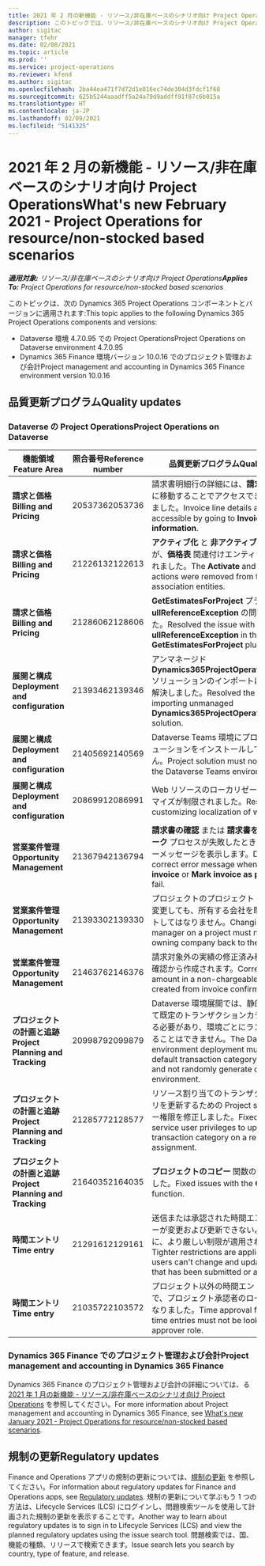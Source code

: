 ```yaml
---
title: 2021 年 2 月の新機能 - リソース/非在庫ベースのシナリオ向け Project Operations
description: このトピックでは、リソース/非在庫ベースのシナリオ向け Project Operations の 2021 年 2 月リリースで利用可能な品質更新について説明します。
author: sigitac
manager: tfehr
ms.date: 02/08/2021
ms.topic: article
ms.prod: ''
ms.service: project-operations
ms.reviewer: kfend
ms.author: sigitac
ms.openlocfilehash: 2ba44ea471f7d72d1e816ec74de304d3fdcf1f68
ms.sourcegitcommit: 625b5244aaadff5a24a79d9addff91f87c6b015a
ms.translationtype: HT
ms.contentlocale: ja-JP
ms.lasthandoff: 02/09/2021
ms.locfileid: "5141325"
---
```

# <a name="whats-new-february-2021---project-operations-for-resourcenon-stocked-based-scenarios"></a><span data-ttu-id="06f4c-103">2021 年 2 月の新機能 - リソース/非在庫ベースのシナリオ向け Project Operations</span><span class="sxs-lookup"><span data-stu-id="06f4c-103">What's new February 2021 - Project Operations for resource/non-stocked based scenarios</span></span>

<span data-ttu-id="06f4c-104">_**適用対象:** リソース/非在庫ベースのシナリオ向け Project Operations_</span><span class="sxs-lookup"><span data-stu-id="06f4c-104">_**Applies To:** Project Operations for resource/non-stocked based scenarios_</span></span>

<span data-ttu-id="06f4c-105">このトピックは、次の Dynamics 365 Project Operations コンポーネントとバージョンに適用されます:</span><span class="sxs-lookup"><span data-stu-id="06f4c-105">This topic applies to the following Dynamics 365 Project Operations components and versions:</span></span>

- <span data-ttu-id="06f4c-106">Dataverse 環境 4.7.0.95 での Project Operations</span><span class="sxs-lookup"><span data-stu-id="06f4c-106">Project Operations on Dataverse environment 4.7.0.95</span></span>
- <span data-ttu-id="06f4c-107">Dynamics 365 Finance 環境バージョン 10.0.16 でのプロジェクト管理および会計</span><span class="sxs-lookup"><span data-stu-id="06f4c-107">Project management and accounting in Dynamics 365 Finance environment version 10.0.16</span></span> 

## <a name="quality-updates"></a><span data-ttu-id="06f4c-108">品質更新プログラム</span><span class="sxs-lookup"><span data-stu-id="06f4c-108">Quality updates</span></span>

### <a name="project-operations-on-dataverse"></a><span data-ttu-id="06f4c-109">Dataverse の Project Operations</span><span class="sxs-lookup"><span data-stu-id="06f4c-109">Project Operations on Dataverse</span></span>

| <span data-ttu-id="06f4c-110">**機能領域**</span><span class="sxs-lookup"><span data-stu-id="06f4c-110">**Feature Area**</span></span> | <span data-ttu-id="06f4c-111">**照合番号**</span><span class="sxs-lookup"><span data-stu-id="06f4c-111">**Reference number**</span></span> | <span data-ttu-id="06f4c-112">**品質更新プログラム**</span><span class="sxs-lookup"><span data-stu-id="06f4c-112">**Quality update**</span></span> |
| --- | --- | --- |
| <span data-ttu-id="06f4c-113">**請求と価格**</span><span class="sxs-lookup"><span data-stu-id="06f4c-113">**Billing and Pricing**</span></span> | <span data-ttu-id="06f4c-114">2053736</span><span class="sxs-lookup"><span data-stu-id="06f4c-114">2053736</span></span> | <span data-ttu-id="06f4c-115">請求書明細行の詳細には、**請求書** > **関連情報** に移動することでアクセスできるようになりました。</span><span class="sxs-lookup"><span data-stu-id="06f4c-115">Invoice line details are now accessible by going to **Invoice** > **Related information**.</span></span> |
| <span data-ttu-id="06f4c-116">**請求と価格**</span><span class="sxs-lookup"><span data-stu-id="06f4c-116">**Billing and Pricing**</span></span> | <span data-ttu-id="06f4c-117">2122613</span><span class="sxs-lookup"><span data-stu-id="06f4c-117">2122613</span></span> | <span data-ttu-id="06f4c-118">**アクティブ化** と **非アクティブ化** アクションが、**価格表** 関連付けエンティティから削除されました。</span><span class="sxs-lookup"><span data-stu-id="06f4c-118">The **Activate** and **Deactivate** actions were removed from the **Price List** association entities.</span></span> |
| <span data-ttu-id="06f4c-119">**請求と価格**</span><span class="sxs-lookup"><span data-stu-id="06f4c-119">**Billing and Pricing**</span></span> | <span data-ttu-id="06f4c-120">2128606</span><span class="sxs-lookup"><span data-stu-id="06f4c-120">2128606</span></span> | <span data-ttu-id="06f4c-121">**GetEstimatesForProject** プラグインの **ullReferenceException** の問題を解決しました。</span><span class="sxs-lookup"><span data-stu-id="06f4c-121">Resolved the issue with **ullReferenceException** in the **GetEstimatesForProject** plug-in.</span></span> |
| <span data-ttu-id="06f4c-122">**展開と構成**</span><span class="sxs-lookup"><span data-stu-id="06f4c-122">**Deployment and configuration**</span></span> | <span data-ttu-id="06f4c-123">2139346</span><span class="sxs-lookup"><span data-stu-id="06f4c-123">2139346</span></span> | <span data-ttu-id="06f4c-124">アンマネージド **Dynamics365ProjectOperationsDualWrite** ソリューションのインポートに関する問題を解決しました。</span><span class="sxs-lookup"><span data-stu-id="06f4c-124">Resolved the issue with importing unmanaged **Dynamics365ProjectOperationsDualWrite** solution.</span></span> |
| <span data-ttu-id="06f4c-125">**展開と構成**</span><span class="sxs-lookup"><span data-stu-id="06f4c-125">**Deployment and configuration**</span></span> | <span data-ttu-id="06f4c-126">2140569</span><span class="sxs-lookup"><span data-stu-id="06f4c-126">2140569</span></span> | <span data-ttu-id="06f4c-127">Dataverse Teams 環境にプロジェクト ソリューションをインストールしてはいけません。</span><span class="sxs-lookup"><span data-stu-id="06f4c-127">Project solution must not be installed in the Dataverse Teams environments.</span></span> |
| <span data-ttu-id="06f4c-128">**展開と構成**</span><span class="sxs-lookup"><span data-stu-id="06f4c-128">**Deployment and configuration**</span></span> | <span data-ttu-id="06f4c-129">2086991</span><span class="sxs-lookup"><span data-stu-id="06f4c-129">2086991</span></span> | <span data-ttu-id="06f4c-130">Web リソースのローカリゼーションのカスタマイズが制限されました。</span><span class="sxs-lookup"><span data-stu-id="06f4c-130">Restricted customizing localization of web resources.</span></span> |
| <span data-ttu-id="06f4c-131">**営業案件管理**</span><span class="sxs-lookup"><span data-stu-id="06f4c-131">**Opportunity Management**</span></span> | <span data-ttu-id="06f4c-132">2136794</span><span class="sxs-lookup"><span data-stu-id="06f4c-132">2136794</span></span> | <span data-ttu-id="06f4c-133">**請求書の確認** または **請求書を支払済みとマーク** プロセスが失敗したときに、正しいエラーメッセージを表示します。</span><span class="sxs-lookup"><span data-stu-id="06f4c-133">Display the correct error message when the **Confirm invoice** or **Mark invoice as paid** processes fail.</span></span> |
| <span data-ttu-id="06f4c-134">**営業案件管理**</span><span class="sxs-lookup"><span data-stu-id="06f4c-134">**Opportunity Management**</span></span> | <span data-ttu-id="06f4c-135">2139330</span><span class="sxs-lookup"><span data-stu-id="06f4c-135">2139330</span></span> | <span data-ttu-id="06f4c-136">プロジェクトのプロジェクト マネージャーを変更しても、所有する会社を既定値にリセットしてはなりません。</span><span class="sxs-lookup"><span data-stu-id="06f4c-136">Changing the Project manager on a project must not reset the owning company back to the default value.</span></span> |
| <span data-ttu-id="06f4c-137">**営業案件管理**</span><span class="sxs-lookup"><span data-stu-id="06f4c-137">**Opportunity Management**</span></span> | <span data-ttu-id="06f4c-138">2146376</span><span class="sxs-lookup"><span data-stu-id="06f4c-138">2146376</span></span> | <span data-ttu-id="06f4c-139">請求対象外の実績の修正済み税額が、請求書確認から作成されます。</span><span class="sxs-lookup"><span data-stu-id="06f4c-139">Corrected tax amount in a non-chargeable actual is created from invoice confirmation.</span></span> |
| <span data-ttu-id="06f4c-140">**プロジェクトの計画と追跡**</span><span class="sxs-lookup"><span data-stu-id="06f4c-140">**Project Planning and Tracking**</span></span> | <span data-ttu-id="06f4c-141">2099879</span><span class="sxs-lookup"><span data-stu-id="06f4c-141">2099879</span></span> | <span data-ttu-id="06f4c-142">Dataverse 環境展開では、静的 ID を使用して既定のトランザクションカテゴリを作成する必要があり、環境ごとにランダムに生成することはできません。</span><span class="sxs-lookup"><span data-stu-id="06f4c-142">The Dataverse environment deployment must create a default transaction category with a static ID and not randomly generate one per environment.</span></span> |
| <span data-ttu-id="06f4c-143">**プロジェクトの計画と追跡**</span><span class="sxs-lookup"><span data-stu-id="06f4c-143">**Project Planning and Tracking**</span></span> | <span data-ttu-id="06f4c-144">2128577</span><span class="sxs-lookup"><span data-stu-id="06f4c-144">2128577</span></span> | <span data-ttu-id="06f4c-145">リソース割り当てのトランザクション カテゴリを更新するための Project service ユーザー権限を修正しました。</span><span class="sxs-lookup"><span data-stu-id="06f4c-145">Fixed the Project service user privileges to update the transaction category on a resource assignment.</span></span> |
| <span data-ttu-id="06f4c-146">**プロジェクトの計画と追跡**</span><span class="sxs-lookup"><span data-stu-id="06f4c-146">**Project Planning and Tracking**</span></span> | <span data-ttu-id="06f4c-147">2164035</span><span class="sxs-lookup"><span data-stu-id="06f4c-147">2164035</span></span> | <span data-ttu-id="06f4c-148">**プロジェクトのコピー** 関数の問題を修正しました。</span><span class="sxs-lookup"><span data-stu-id="06f4c-148">Fixed issues with the **Copy Project** function.</span></span> |
| <span data-ttu-id="06f4c-149">**時間エントリ**</span><span class="sxs-lookup"><span data-stu-id="06f4c-149">**Time entry**</span></span> | <span data-ttu-id="06f4c-150">2129161</span><span class="sxs-lookup"><span data-stu-id="06f4c-150">2129161</span></span> | <span data-ttu-id="06f4c-151">送信または承認された時間エントリをユーザーが変更および更新できないようにするために、より厳しい制限が適用されました。</span><span class="sxs-lookup"><span data-stu-id="06f4c-151">Tighter restrictions are applied to ensure users can't change and update a time entry that has been submitted or approved.</span></span> |
| <span data-ttu-id="06f4c-152">**時間エントリ**</span><span class="sxs-lookup"><span data-stu-id="06f4c-152">**Time entry**</span></span> | <span data-ttu-id="06f4c-153">2103572</span><span class="sxs-lookup"><span data-stu-id="06f4c-153">2103572</span></span> | <span data-ttu-id="06f4c-154">プロジェクト以外の時間エントリの時間承認で、プロジェクト承認者のロールを探さなくなりました。</span><span class="sxs-lookup"><span data-stu-id="06f4c-154">Time approval for non-project time entries must not be looking for project approver role.</span></span> |

### <a name="project-management-and-accounting-in-dynamics-365-finance"></a><span data-ttu-id="06f4c-155">Dynamics 365 Finance でのプロジェクト管理および会計</span><span class="sxs-lookup"><span data-stu-id="06f4c-155">Project management and accounting in Dynamics 365 Finance</span></span> 

<span data-ttu-id="06f4c-156">Dynamics 365 Finance のプロジェクト管理および会計の詳細については、る[2021 年 1 月の新機能 - リソース/非在庫ベースのシナリオ向け Project Operations](whats-new-jan-2021-resource-based.md) を参照してください。</span><span class="sxs-lookup"><span data-stu-id="06f4c-156">For more information about Project management and accounting in Dynamics 365 Finance, see [What's new January 2021 - Project Operations for resource/non-stocked based scenarios](whats-new-jan-2021-resource-based.md).</span></span>


## <a name="regulatory-updates"></a><span data-ttu-id="06f4c-157">規制の更新</span><span class="sxs-lookup"><span data-stu-id="06f4c-157">Regulatory updates</span></span>

<span data-ttu-id="06f4c-158">Finance and Operations アプリの規制の更新については、[規制の更新](https://docs.microsoft.com/dynamics365/finance/localizations/regulatory-updates) を参照してください。</span><span class="sxs-lookup"><span data-stu-id="06f4c-158">For information about regulatory updates for Finance and Operations apps, see [Regulatory updates](https://docs.microsoft.com/dynamics365/finance/localizations/regulatory-updates).</span></span> <span data-ttu-id="06f4c-159">規制の更新について学ぶもう 1 つの方法は、Lifecycle Services (LCS) にログインし、問題検索ツールを使用して計画された規制の更新を表示することです。</span><span class="sxs-lookup"><span data-stu-id="06f4c-159">Another way to learn about regulatory updates is to sign in to Lifecycle Services (LCS) and view the planned regulatory updates using the issue search tool.</span></span> <span data-ttu-id="06f4c-160">問題検索では、国、機能の種類、リリースで検索できます。</span><span class="sxs-lookup"><span data-stu-id="06f4c-160">Issue search lets you search by country, type of feature, and release.</span></span>
